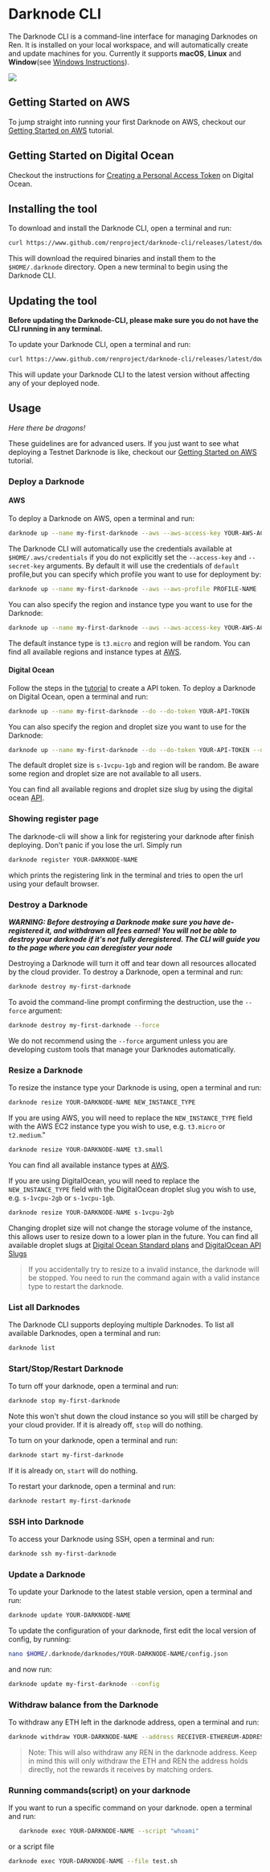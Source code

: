 # Darknode CLI

The Darknode CLI is a command-line interface for managing Darknodes on Ren. It is installed on your local workspace, and will automatically create and update machines for you. Currently it supports **macOS**, **Linux** and **Window**(see [Windows Instructions](docs/windows-instructions.md)). 

![](./docs/darknode-cli-overview.jpg)

## Getting Started on AWS

To jump straight into running your first Darknode on AWS, checkout our [Getting Started on AWS](./docs/getting-started-on-aws.md) tutorial.

## Getting Started on Digital Ocean
 
Checkout the instructions for [Creating a Personal Access Token](https://github.com/renproject/darknode-cli#digital-ocean) on Digital Ocean.


## Installing the tool

To download and install the Darknode CLI, open a terminal and run:

```sh
curl https://www.github.com/renproject/darknode-cli/releases/latest/download/install.sh -sSfL | sh
```

This will download the required binaries and install them to the `$HOME/.darknode` directory. Open a new terminal to begin using the Darknode CLI.

## Updating the tool

**Before updating the Darknode-CLI, please make sure you do not have the CLI running in any terminal.**

To update your Darknode CLI, open a terminal and run:

```sh
curl https://www.github.com/renproject/darknode-cli/releases/latest/download/update.sh -sSfL | sh
```

This will update your Darknode CLI to the latest version without affecting any of your deployed node. 

## Usage

_Here there be dragons!_

These guidelines are for advanced users. If you just want to see what deploying a Testnet Darknode is like, checkout our [Getting Started on AWS](./docs/getting-started-on-aws.md) tutorial.

### Deploy a Darknode

#### AWS

To deploy a Darknode on AWS, open a terminal and run:

```sh
darknode up --name my-first-darknode --aws --aws-access-key YOUR-AWS-ACCESS-KEY --aws-secret-key YOUR-AWS-SECRET-KEY
``` 

The Darknode CLI will automatically use the credentials available at `$HOME/.aws/credentials` if you do not explicitly set the `--access-key` and `--secret-key` arguments.
By default it will use the credentials of `default` profile,but you can specify which profile you want to use for deployment by:

```sh
darknode up --name my-first-darknode --aws --aws-profile PROFILE-NAME
```

You can also specify the region and instance type you want to use for the Darknode:

```sh
darknode up --name my-first-darknode --aws --aws-access-key YOUR-AWS-ACCESS-KEY --aws-secret-key YOUR-AWS-SECRET-KEY --aws-region eu-west-1 --aws-instance t2.small
``` 
The default instance type is `t3.micro` and region will be random.
You can find all available regions and instance types at [AWS](https://docs.aws.amazon.com/AmazonRDS/latest/UserGuide/Concepts.RegionsAndAvailabilityZones.html).

#### Digital Ocean

Follow the steps in the [tutorial](https://www.digitalocean.com/docs/api/create-personal-access-token/) to create a API token. 
To deploy a Darknode on Digital Ocean, open a terminal and run:

```sh
darknode up --name my-first-darknode --do --do-token YOUR-API-TOKEN
``` 

You can also specify the region and droplet size you want to use for the Darknode:

```sh
darknode up --name my-first-darknode --do --do-token YOUR-API-TOKEN --do-region nyc1 --do-droplet s-2vcpu-2gb
``` 

The default droplet size is `s-1vcpu-1gb` and region will be random. 
Be aware some region and droplet size are not available to all users.

You can find all available regions and droplet size slug by using the digital ocean [API](https://developers.digitalocean.com/documentation/v2/#regions).

### Showing register page

The darknode-cli will show a link for registering your darknode after finish deploying. Don't panic if you lose the url. 
Simply run 

```sh
darknode register YOUR-DARKNODE-NAME
``` 

which prints the registering link in the terminal and tries to open the url using your default browser.

### Destroy a Darknode

_**WARNING: Before destroying a Darknode make sure you have de-registered it, and withdrawn all fees earned! You will not be able to destroy your darknode if it's not fully deregistered. The CLI will guide you to the page where you can deregister your node**_

Destroying a Darknode will turn it off and tear down all resources allocated by the cloud provider. To destroy a Darknode, open a terminal and run:

```sh
darknode destroy my-first-darknode
``` 

To avoid the command-line prompt confirming the destruction, use the `--force` argument: 

```sh
darknode destroy my-first-darknode --force
```

We do not recommend using the `--force` argument unless you are developing custom tools that manage your Darknodes automatically.

### Resize a Darknode 

To resize the instance type your Darknode is using, open a terminal and run:
```sh
darknode resize YOUR-DARKNODE-NAME NEW_INSTANCE_TYPE
```

If you are using AWS, you will need to replace the `NEW_INSTANCE_TYPE` field with the AWS EC2 instance type you wish to use, e.g. `t3.micro` or `t2.medium`."
```sh
darknode resize YOUR-DARKNODE-NAME t3.small
```
You can find all available instance types at [AWS](https://aws.amazon.com/ec2/instance-types).

If you are using DigitalOcean, you will need to replace the `NEW_INSTANCE_TYPE` field with the DigitalOcean droplet slug you wish to use, e.g. `s-1vcpu-2gb` or `s-1vcpu-1gb`.
```sh
darknode resize YOUR-DARKNODE-NAME s-1vcpu-2gb
``` 

Changing droplet size will not change the storage volume of the instance, this allows user to resize down to a lower plan in the future. You can find all available droplet slugs at [Digital Ocean Standard plans](https://developers.digitalocean.com/documentation/changelog/api-v2/new-size-slugs-for-droplet-plan-changes/) and [DigitalOcean API Slugs](https://slugs.do-api.dev/)

> If you accidentally try to resize to a invalid instance, the darknode will be stopped. You need to run the command again with a valid instance type to restart the darknode. 


### List all Darknodes

The Darknode CLI supports deploying multiple Darknodes. To list all available Darknodes, open a terminal and run:

```sh
darknode list
```

### Start/Stop/Restart Darknode

To turn off your darknode, open a terminal and run: 

```sh
darknode stop my-first-darknode

``` 

Note this won't shut down the cloud instance so you will still be charged by your cloud provider. 
If it is already off, `stop` will do nothing.


To turn on your darknode, open a terminal and run: 

```sh
darknode start my-first-darknode
``` 

If it is already on, `start` will do nothing.

To restart your darknode, open a terminal and run: 

```sh
darknode restart my-first-darknode
``` 

### SSH into Darknode

To access your Darknode using SSH, open a terminal and run:

```sh
darknode ssh my-first-darknode
``` 

### Update a Darknode

To update your Darknode to the latest stable version, open a terminal and run:

```sh
darknode update YOUR-DARKNODE-NAME
``` 

To update the configuration of your darknode, first edit the local version of config, by running:

```sh
nano $HOME/.darknode/darknodes/YOUR-DARKNODE-NAME/config.json
``` 

and now run:

```sh
darknode update my-first-darknode --config
``` 

### Withdraw balance from the Darknode

To withdraw any ETH left in the darknode address, open a terminal and run:

```sh
darknode withdraw YOUR-DARKNODE-NAME --address RECEIVER-ETHEREUM-ADDRESS
``` 

> Note: This will also withdraw any REN in the darknode address. Keep in mind this will only withdraw the ETH and REN the address holds directly, not the rewards it receives by matching orders.

### Running commands(script) on your darknode

If you want to run a specific command on your darknode. open a terminal and run:
                                                                            
```sh
   darknode exec YOUR-DARKNODE-NAME --script "whoami"
``` 

or a script file

```sh
darknode exec YOUR-DARKNODE-NAME --file test.sh
``` 

